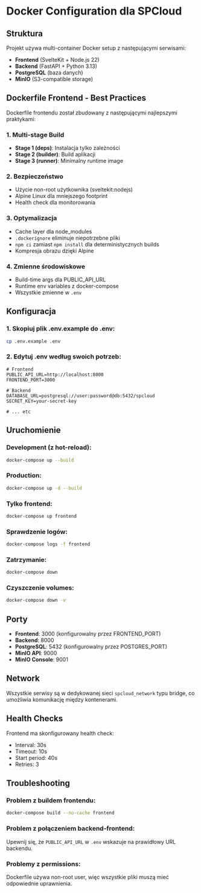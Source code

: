 # Docker Configuration dla SPCloud

## Struktura

Projekt używa multi-container Docker setup z następującymi serwisami:

- **Frontend** (SvelteKit + Node.js 22)
- **Backend** (FastAPI + Python 3.13)
- **PostgreSQL** (baza danych)
- **MinIO** (S3-compatible storage)

## Dockerfile Frontend - Best Practices

Dockerfile frontendu został zbudowany z następującymi najlepszymi praktykami:

### 1. **Multi-stage Build**
- **Stage 1 (deps)**: Instalacja tylko zależności
- **Stage 2 (builder)**: Build aplikacji
- **Stage 3 (runner)**: Minimalny runtime image

### 2. **Bezpieczeństwo**
- Użycie non-root użytkownika (sveltekit:nodejs)
- Alpine Linux dla mniejszego footprint
- Health check dla monitorowania

### 3. **Optymalizacja**
- Cache layer dla node_modules
- `.dockerignore` eliminuje niepotrzebne pliki
- `npm ci` zamiast `npm install` dla deterministycznych builds
- Kompresja obrazu dzięki Alpine

### 4. **Zmienne środowiskowe**
- Build-time args dla PUBLIC_API_URL
- Runtime env variables z docker-compose
- Wszystkie zmienne w `.env`

## Konfiguracja

### 1. Skopiuj plik .env.example do .env:

```bash
cp .env.example .env
```

### 2. Edytuj .env według swoich potrzeb:

```env
# Frontend
PUBLIC_API_URL=http://localhost:8000
FRONTEND_PORT=3000

# Backend
DATABASE_URL=postgresql://user:password@db:5432/spcloud
SECRET_KEY=your-secret-key

# ... etc
```

## Uruchomienie

### Development (z hot-reload):

```bash
docker-compose up --build
```

### Production:

```bash
docker-compose up -d --build
```

### Tylko frontend:

```bash
docker-compose up frontend
```

### Sprawdzenie logów:

```bash
docker-compose logs -f frontend
```

### Zatrzymanie:

```bash
docker-compose down
```

### Czyszczenie volumes:

```bash
docker-compose down -v
```

## Porty

- **Frontend**: 3000 (konfigurowalny przez FRONTEND_PORT)
- **Backend**: 8000
- **PostgreSQL**: 5432 (konfigurowalny przez POSTGRES_PORT)
- **MinIO API**: 9000
- **MinIO Console**: 9001

## Network

Wszystkie serwisy są w dedykowanej sieci `spcloud_network` typu bridge, co umożliwia komunikację między kontenerami.

## Health Checks

Frontend ma skonfigurowany health check:
- Interval: 30s
- Timeout: 10s
- Start period: 40s
- Retries: 3

## Troubleshooting

### Problem z buildem frontendu:
```bash
docker-compose build --no-cache frontend
```

### Problem z połączeniem backend-frontend:
Upewnij się, że `PUBLIC_API_URL` w `.env` wskazuje na prawidłowy URL backendu.

### Problemy z permissions:
Dockerfile używa non-root user, więc wszystkie pliki muszą mieć odpowiednie uprawnienia.

